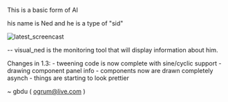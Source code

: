 This is a basic form of AI

his name is Ned and he is a type of "sid"


![latest_screencast](/screencasts/latest.png)

-- visual_ned is the monitoring tool that will display
information about him.

Changes in 1.3:
    - tweening code is now complete with sine/cyclic support
    - drawing component panel info
    - components now are drawn completely asynch
    - things are starting to look prettier

~ gbdu ( ogrum@live.com )